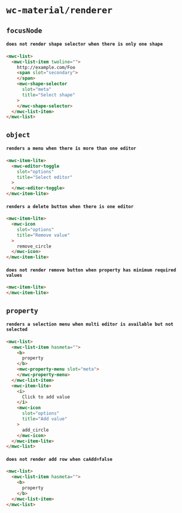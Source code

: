 # `wc-material/renderer`

## `focusNode`

####   `does not render shape selector when there is only one shape`

```html
<mwc-list>
  <mwc-list-item twoline="">
    http://example.com/Foo
    <span slot="secondary">
    </span>
    <mwc-shape-selector
      slot="meta"
      title="Select shape"
    >
    </mwc-shape-selector>
  </mwc-list-item>
</mwc-list>
```

## `object`

####   `renders a menu when there is more than one editor`

```html
<mwc-item-lite>
  <mwc-editor-toggle
    slot="options"
    title="Select editor"
  >
  </mwc-editor-toggle>
</mwc-item-lite>
```

####   `renders a delete button when there is one editor`

```html
<mwc-item-lite>
  <mwc-icon
    slot="options"
    title="Remove value"
  >
    remove_circle
  </mwc-icon>
</mwc-item-lite>
```

####   `does not render remove button when property has minimum required values`

```html
<mwc-item-lite>
</mwc-item-lite>
```

## `property`

####   `renders a selection menu when multi editor is available but not selected`

```html
<mwc-list>
  <mwc-list-item hasmeta="">
    <b>
      property
    </b>
    <mwc-property-menu slot="meta">
    </mwc-property-menu>
  </mwc-list-item>
  <mwc-item-lite>
    <i>
      Click to add value
    </i>
    <mwc-icon
      slot="options"
      title="Add value"
    >
      add_circle
    </mwc-icon>
  </mwc-item-lite>
</mwc-list>
```

####   `does not render add row when caAdd=false`

```html
<mwc-list>
  <mwc-list-item hasmeta="">
    <b>
      property
    </b>
  </mwc-list-item>
</mwc-list>

```

